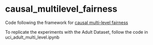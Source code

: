# causal_multilevel_fairness
Code following the framework for [causal multi-level fairness](https://dl.acm.org/doi/pdf/10.1145/3461702.3462587)

To replicate the experiments with the Adult Dataset, follow the code in uci_adult_multi_level.ipynb
